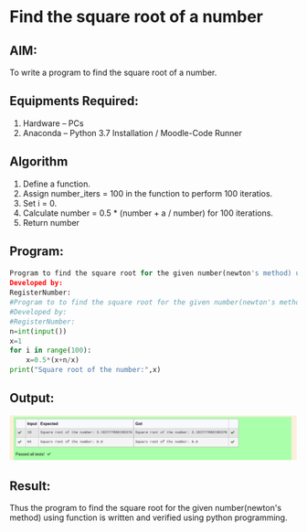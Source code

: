# Find the square root of a number

## AIM:
To write a program to find the square root of a number.

## Equipments Required:
1. Hardware – PCs
2. Anaconda – Python 3.7 Installation / Moodle-Code Runner

## Algorithm
1. Define a function.
2. Assign number_iters = 100 in the function to perform 100 iteratios.
3. Set i = 0.
4. Calculate  number = 0.5 * (number + a / number) for 100 iterations.
5. Return number

## Program:
```python
Program to find the square root for the given number(newton's method) using function.
Developed by: 
RegisterNumber:  
#Program to to find the square root for the given number(newton's method) using function.
#Developed by: 
#RegisterNumber: 
n=int(input())
x=1
for i in range(100):
    x=0.5*(x+n/x)
print("Square root of the number:",x)
```
## Output:
![gcd of two number](gcd1.png)


## Result:
Thus the program to find the square root for the given number(newton's method) using function is written and verified using python programming.
